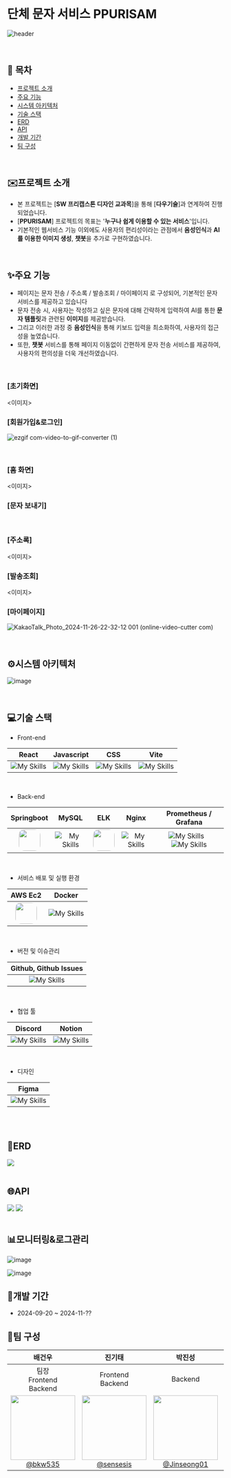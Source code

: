 <h1>단체 문자 서비스 PPURISAM</h1>

![header](https://capsule-render.vercel.app/api?type=waving&color=CDE4AD&height=320&text=PPURISAM&fontSize=80&desc=AI와%20음성인식을%20이용한%20문자%20전송&descSize=40&descAlignY=70&fontColor=F8F8F8&fontAlignY=40&animation=fadeIn)

<br>

## 📝 목차
- [프로젝트 소개](#프로젝트-소개)
- [주요 기능](#주요-기능)
- [시스템 아키텍처](#시스템-아키텍처)
- [기술 스택](#기술-스택)
- [ERD](#ERD)
- [API](#API)
- [개발 기간](#개발-기간)
- [팀 구성](#팀-구성)

<br>

## ✉️프로젝트 소개
- 본 프로젝트는 [**SW 프리캡스톤 디자인 교과목**]을 통해 [**다우기술**]과 연계하여 진행되었습니다.
- [**PPURISAM**] 프로젝트의 목표는 '**누구나 쉽게 이용할 수 있는 서비스**'입니다.
- 기본적인 웹서비스 기능 이외에도 사용자의 편리성이라는 관점에서 **음성인식**과 **AI를 이용한 이미지 생성**, **챗봇**을 추가로 구현하였습니다.

<br>

## ✨주요 기능
- 페이지는 문자 전송 / 주소록 / 발송조회 / 마이페이지 로 구성되어, 기본적인 문자 서비스를 제공하고 있습니다
- 문자 전송 시, 사용자는 작성하고 싶은 문자에 대해 간략하게 입력하여 AI를 통한 **문자 템플릿**과 관련된 **이미지**를 제공받습니다.
- 그리고 이러한 과정 중 **음성인식**을 통해 키보드 입력을 최소화하여, 사용자의 접근성을 높였습니다.
- 또한, **챗봇** 서비스를 통해 페이지 이동없이 간편하게 문자 전송 서비스를 제공하여, 사용자의 편의성을 더욱 개선하였습니다.

<br>

### [초기화면]
<이미지>
<br>

### [회원가입&로그인]
![ezgif com-video-to-gif-converter (1)](https://github.com/user-attachments/assets/687e7945-dcc1-4e42-a7b2-fbd29291e51f)

<br>

### [홈 화면]
<이미지>
<br>

### [문자 보내기]



<br>

### [주소록]
<이미지>
<br>

### [발송조회]
<이미지>
<br>

### [마이페이지]
![KakaoTalk_Photo_2024-11-26-22-32-12 001 (online-video-cutter com)](https://github.com/user-attachments/assets/18ede28a-9627-438a-a240-377e747dd10e)

<br>

## ⚙️시스템 아키텍처
![image](https://github.com/user-attachments/assets/50cb8354-b514-4c78-b123-8aedff0eb135)


<br>

## 💻기술 스택

- Front-end

|                             React                              |                         Javascript                          |                             CSS                              |                             Vite                              |
|:--------------------------------------------------------------:|:-----------------------------------------------------------:|:------------------------------------------------------------:|:-------------------------------------------------------------:|
| ![My Skills](https://skillicons.dev/icons?i=react&theme=light) | ![My Skills](https://skillicons.dev/icons?i=js&theme=light) | ![My Skills](https://skillicons.dev/icons?i=css&theme=light) | ![My Skills](https://skillicons.dev/icons?i=vite&theme=light) |  
<br>

- Back-end

|                                                                    Springboot                                                                    |                             MySQL                              |                                                                       ELK                                                                        |                             Nginx                              |                                                                 Prometheus / Grafana                                                                  |
|:------------------------------------------------------------------------------------------------------------------------------------------------:|:--------------------------------------------------------------:|:------------------------------------------------------------------------------------------------------------------------------------------------:|:--------------------------------------------------------------:|:-----------------------------------------------------------------------------------------------------------------------------------------------------:|
| <img src="https://github.com/user-attachments/assets/58e04523-c570-4d5d-b37c-a286fa74f0e6" width="50" height="50" style="border-radius: 13px;" > | ![My Skills](https://skillicons.dev/icons?i=mysql&theme=light) | <img src="https://github.com/user-attachments/assets/368e20df-4a89-4a7d-9da1-126358f78180" width="50" height="50" style="border-radius: 13px;" > | ![My Skills](https://skillicons.dev/icons?i=nginx&theme=light) | ![My Skills](https://skillicons.dev/icons?i=prometheus&theme=light)&nbsp;&nbsp;&nbsp;![My Skills](https://skillicons.dev/icons?i=grafana&theme=light) |
<br>

- 서비스 배포 및 실행 환경

|                                                                     AWS Ec2                                                                      |                             Docker                              |
|:------------------------------------------------------------------------------------------------------------------------------------------------:|:---------------------------------------------------------------:|
| <img src="https://github.com/user-attachments/assets/7c5ae4ed-14c1-4830-adc5-d6d49bc18663" width="50" height="50" style="border-radius: 13px;" > | ![My Skills](https://skillicons.dev/icons?i=docker&theme=light) |
<br>

- 버전 및 이슈관리

|                      Github, Github Issues                      |
|:---------------------------------------------------------------:|
| ![My Skills](https://skillicons.dev/icons?i=github&theme=light) |
<br>

- 협업 툴

|                             Discord                              |                             Notion                              |
|:----------------------------------------------------------------:|:---------------------------------------------------------------:|
| ![My Skills](https://skillicons.dev/icons?i=discord&theme=light) | ![My Skills](https://skillicons.dev/icons?i=notion&theme=light) |
<br>

- 디자인

|                             Figma                              |
|:--------------------------------------------------------------:|
| ![My Skills](https://skillicons.dev/icons?i=figma&theme=light) |
<br>

<br>

## 💾ERD
<img src="https://github.com/user-attachments/assets/db930415-1ebd-4161-86b2-5a218c2fd607">
<br>
<br>

## 🌐API
<img src="https://github.com/user-attachments/assets/b7f46df1-b48f-4069-9129-7230b10cff81">
<img src="https://github.com/user-attachments/assets/461211d8-3b34-4db8-882b-a11bd565ccba">
<br>
<br>

## 📊모니터링&로그관리
![image](https://github.com/user-attachments/assets/3c7ced6f-7536-4824-ab6d-8d1c782ae410)

![image](https://github.com/user-attachments/assets/82359acc-eafb-4734-ad27-3d82fe7d20f2)
<br>

## 📆개발 기간
- 2024-09-20 ~ 2024-11-??
  <br>

## 🤝팀 구성

|                                                                           **배건우**                                                                           |                                                                             **진기태**                                                                             |                                       **박진성**                                        |                                       **박지원**                                        |                                       **장원진**                                        |
|:-----------------------------------------------------------------------------------------------------------------------------------------------------------:|:---------------------------------------------------------------------------------------------------------------------------------------------------------------:|:------------------------------------------------------------------------------------:|:------------------------------------------------------------------------------------:|:------------------------------------------------------------------------------------:|
|                                                         <center>팀장<br>Frontend<br>Backend</center>                                                          |                                                              <center>Frontend<br>Backend</center>                                                               |                               <center>Backend</center>                               |                               <center>Backend</center>                               |                              <center>Frontend</center>                               | 
| [<img src="https://github.com/user-attachments/assets/a75ab739-e053-4f9d-89f7-7bf33cecb115" height=150 width=150> <br/> @bkw535](https://github.com/bkw535) | [<img src="https://github.com/user-attachments/assets/b65e1842-38b8-4164-8319-12b5393e479a" height=150 width=150> <br/> @sensesis](https://github.com/sensesis) | [<img src="" height=150 width=150> <br/> @Jinseong01](https://github.com/Jinseong01) | [<img src="" height=150 width=150> <br/> @jiwonp7747](https://github.com/jiwonp7747) | [<img src="" height=150 width=150> <br/> @wonjinjang](https://github.com/wonjinjang) |
